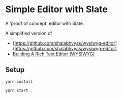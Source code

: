 # Simple Editor with Slate

A 'proof of concept' editor with Slate.

A simplified version of 

- [https://github.com/shalabhvyas/wysiwyg-editor](https://github.com/shalabhvyas/wysiwyg-editor)
- [Building A Rich Text Editor (WYSIWYG)](https://www.smashingmagazine.com/2021/05/building-wysiwyg-editor-javascript-slatejs/)

## Setup

`yarn install`

`yarn start`